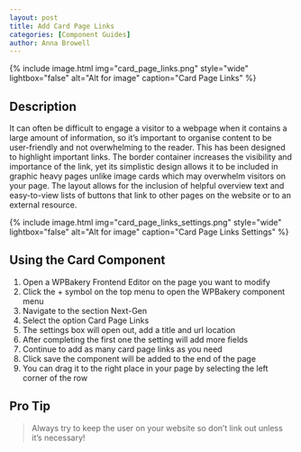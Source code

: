 ```yaml
---
layout: post
title: Add Card Page Links
categories: [Component Guides]
author: Anna Browell
---
```

{% include image.html img="card_page_links.png" style="wide" lightbox="false" alt="Alt for image" caption="Card Page Links" %}


## Description

It can often be difficult to engage a visitor to a webpage when it contains a large amount of information, so it’s important to organise content to be user-friendly and not overwhelming to the reader. This has been designed to highlight important links. The border container increases the visibility and importance of the link, yet its simplistic design allows it to be included in graphic heavy pages unlike image cards which may overwhelm visitors on your page. The layout allows for the inclusion of helpful overview text and easy-to-view lists of buttons that link to other pages on the website or to an external resource.

{% include image.html img="card_page_links_settings.png" style="wide" lightbox="false" alt="Alt for image" caption="Card Page Links Settings" %}


## Using the Card Component


1. Open a WPBakery Frontend Editor on the page you want to modify
2. Click the + symbol on the top menu to open the WPBakery component menu
3. Navigate to the section Next-Gen
4. Select the option Card Page Links
5. The settings box will open out, add a title and url location
6. After completing the first one the setting will add more fields
7. Continue to add as many card page links as you need
8. Click save the component will be added to the end of the page
9. You can drag it to the right place in your page by selecting the left corner of the row



## Pro Tip
> Always try to keep the user on your website so don’t link out unless it’s necessary!
